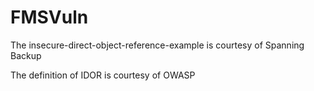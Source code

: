 # FMSVuln
The insecure-direct-object-reference-example is courtesy of Spanning Backup

The definition of IDOR is courtesy of OWASP

